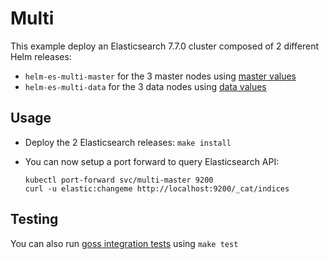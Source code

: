 # Multi

This example deploy an Elasticsearch 7.7.0 cluster composed of 2 different Helm
releases:

- `helm-es-multi-master` for the 3 master nodes using [master values][]
- `helm-es-multi-data` for the 3 data nodes using [data values][]

## Usage

* Deploy the 2 Elasticsearch releases: `make install`

* You can now setup a port forward to query Elasticsearch API:

  ```
  kubectl port-forward svc/multi-master 9200
  curl -u elastic:changeme http://localhost:9200/_cat/indices
  ```

## Testing

You can also run [goss integration tests][] using `make test`


[data values]: https://github.com/elastic/helm-charts/tree/7.7/elasticsearch/examples/multi/data.yaml
[goss integration tests]: https://github.com/elastic/helm-charts/tree/7.7/elasticsearch/examples/multi/test/goss.yaml
[master values]: https://github.com/elastic/helm-charts/tree/7.7/elasticsearch/examples/multi/master.yaml
